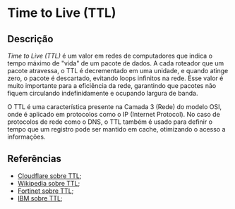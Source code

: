 # Time to Live (TTL)


## Descrição

*Time to Live (TTL)* é um valor em redes de computadores que indica o tempo máximo de "vida" de um pacote de dados. A cada roteador que um pacote atravessa, o TTL é decrementado em uma unidade, e quando atinge zero, o pacote é descartado, evitando loops infinitos na rede. Esse valor é muito importante para a eficiência da rede, garantindo que pacotes não fiquem circulando indefinidamente e ocupando largura de banda.

O TTL é uma característica presente na Camada 3 (Rede) do modelo OSI, onde é aplicado em protocolos como o IP (Internet Protocol). No caso de protocolos de rede como o DNS, o TTL também é usado para definir o tempo que um registro pode ser mantido em cache, otimizando o acesso a informações.

## Referências

- [Cloudflare sobre TTL](https://www.cloudflare.com/pt-br/learning/cdn/glossary/time-to-live-ttl/);
- [Wikipedia sobre TTL](https://en.wikipedia.org/wiki/Time_to_live);
- [Fortinet sobre TTL](https://www.fortinet.com/resources/cyberglossary/what-is-ttl);
- [IBM sobre TTL](https://www.ibm.com/topics/time-to-live);